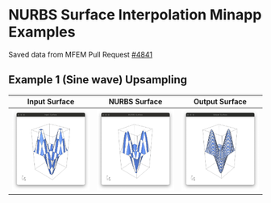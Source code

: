 # NURBS Surface Interpolation Minapp Examples

Saved data from MFEM Pull Request [#4841](https://github.com/mfem/mfem/pull/4841)

## Example 1 (Sine wave) Upsampling

| Input Surface | NURBS Surface | Output Surface |
:--------------:|:-------------:|:---------------:
[![](Input-Surface.png)](https://glvis.org/live/?stream=https://raw.githubusercontent.com/tzanio/data/main/nurbs-surf/ex1-nx10-ny10-fx40-fy40/Input-Surface.mesh) | [![](NURBS-Surface.png)](https://glvis.org/live/?stream=https://raw.githubusercontent.com/tzanio/data/main/nurbs-surf/ex1-nx10-ny10-fx40-fy40/NURBS-Surface.mesh) | [![](Output-Surface.png)](https://glvis.org/live/?stream=https://raw.githubusercontent.com/tzanio/data/main/nurbs-surf/ex1-nx10-ny10-fx40-fy40/Output-Surface.mesh)

